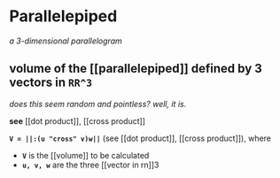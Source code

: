 # Parallelepiped

_a 3-dimensional parallelogram_

## volume of the [[parallelepiped]] defined by 3 vectors in **`RR^3`**

_does this seem random and pointless? well, it is._

**see** [[dot product]], [[cross product]]

**`V = ||:(u "cross" v)w||`** (see [[dot product]], [[cross product]]), where

- **`V`** is the [[volume]] to be calculated
- **`u, v, w`** are the three [[vector in rn]]3
